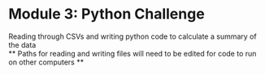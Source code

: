 # Module 3: Python Challenge
Reading through CSVs and writing python code to calculate a summary of the data  
** Paths for reading and writing files will need to be edited for code to run on other computers **
